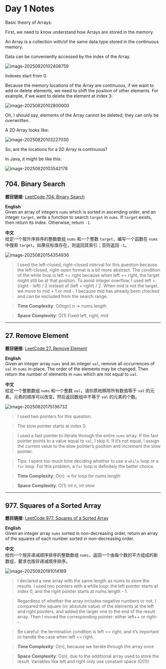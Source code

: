 # Day 1 Notes

Basic theory of Arrays:

First, we need to know understand how Arrays are stored in the memory.

An Array is a collection with/of the same data type stored in the continuous memory.

Data can be  conveniently accessed by the index of the Array.

![image-20250820102408759](../images/image-20250820102408759.png)



Indexes start from 0.

Because the memory locations of the Array are continuous, if we want to add or delete elements, we need to shift the position of other elements. For example, if we want to delete the element at index 3:

![image-20250820102800000](../images/image-20250820102800000.png)

Oh, I should say, elements of the Array cannot be deleted; they can only be overwritten.

A 2D Array looks like:

![image-20250820103227030](../images/image-20250820103227030.png)

So, are the locations for a 2D Array is continuous?

In Java, it might be like this:

![image-20250820103542178](../images/image-20250820103542178.png)



## 704. Binary Search

**题目链接**: [LeetCode 704. Binary Search](https://leetcode.com/problems/binary-search/)

**English**  
Given an array of integers `nums` which is sorted in ascending order, and an integer `target`, write a function to search `target` in `nums`. If `target` exists, then return its index. Otherwise, return `-1`.

**中文**  
给定一个按升序排序的整数数组 `nums` 和一个整数 `target`，编写一个函数在 `nums` 中搜索 `target`。如果目标值存在，则返回其索引；否则返回 `-1`。

![image-20250820154354936](../images/image-20250820154354936.png)

> I used the left-closed, right-closed interval for this question because the left-closed, right-open format is a bit more abstract.
> The condition of the while loop is left <= right because when left == right, the target might still be at that position.
> To avoid integer overflow, I used left + (right - left) / 2 instead of (left + right) / 2.
> When mid is not the target, we move to mid + 1 or mid - 1 because mid has already been checked and can be excluded from the search range.

> **Time Complexity**: O(logn)  n -> nums.length

> **Space Complexity**: O(1)  Fixed left, right, mid

---

## 27. Remove Element
**题目链接**: [LeetCode 27. Remove Element](https://leetcode.com/problems/remove-element/)

**English**  
Given an integer array `nums` and an integer `val`, remove all occurrences of `val` in `nums` in-place. The order of the elements may be changed. Then return the number of elements in `nums` which are not equal to `val`.

**中文**  
给定一个整数数组 `nums` 和一个整数 `val`，请你原地移除所有数值等于 `val` 的元素。元素的顺序可以改变。然后返回数组中不等于 `val` 的元素的个数。

![image-20250820175136732](../images/image-20250820175136732.png)

> I used two pointers for this question.

> The slow pointer starts at index 0.

> I used a fast pointer to iterate through the entire `nums` array. If the fast pointer points to a value equal to `val`, I skip it. If it’s not equal, I assign the current value to the slow pointer’s position and increment the slow pointer.

> Tips: I spent too much time deciding whether to use a `while` loop or a `for` loop. For this problem, a `for` loop is definitely the better choice.

> **Time Complexity**: O(n) -> for loop  for nums.length

> **Space Complexity**: O(1)  int n, int slow

---

## 977. Squares of a Sorted Array
**题目链接**: [LeetCode 977. Squares of a Sorted Array](https://leetcode.com/problems/squares-of-a-sorted-array/)

**English**  
Given an integer array `nums` sorted in non-decreasing order, return an array of the squares of each number sorted in non-decreasing order.

**中文**  
给你一个按非递减顺序排序的整数数组 `nums`，返回一个由每个数的平方组成的新数组，要求也按非递减顺序排序。

![image-20250820191014189](../images/image-20250820191014189.png)

> I declared a new array with the same length as nums to store the results. I used two pointers with a while loop: the left pointer starts at index 0, and the right pointer starts at nums.length - 1.

> Regardless of whether the array includes negative numbers or not, I compared the square (or absolute value) of the elements at the left and right pointers, and added the larger one to the end of the result array. Then I moved the corresponding pointer: either left++ or right--.

> Be careful: the termination condition is left <= right, and it’s important to handle the case when left == right.

> **Time Complexity**: O(n), because we iterate through the array once

> **Space Complexity**: O(n), due to the additional array used to store the result. Variables like left and right only use constant space (O(1))